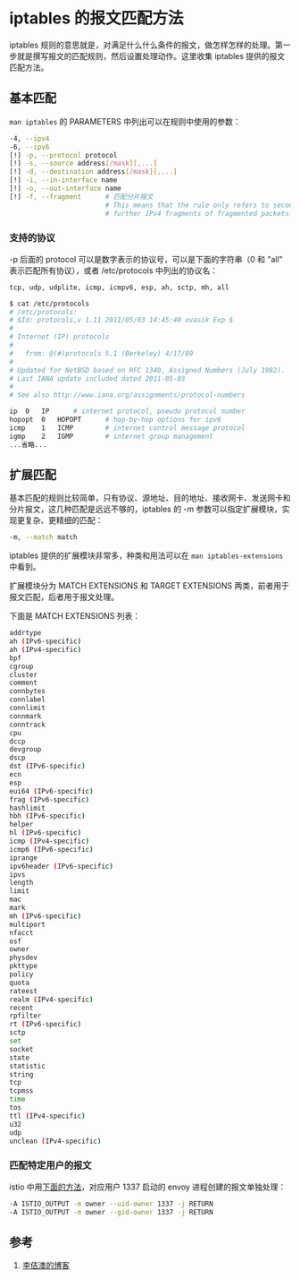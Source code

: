 <!-- toc -->
# iptables 的报文匹配方法

iptables 规则的意思就是，对满足什么什么条件的报文，做怎样怎样的处理。第一步就是撰写报文的匹配规则，然后设置处理动作。这里收集 iptables 提供的报文匹配方法。

## 基本匹配

`man iptables` 的 PARAMETERS 中列出可以在规则中使用的参数：

```sh
-4, --ipv4
-6, --ipv6
[!] -p, --protocol protocol
[!] -s, --source address[/mask][,...]
[!] -d, --destination address[/mask][,...]
[!] -i, --in-interface name
[!] -o, --out-interface name
[!] -f, --fragment      # 匹配分片报文
                        # This means that the rule only refers to second and 
                        # further IPv4 fragments of fragmented packets.
```

### 支持的协议

-p 后面的 protocol 可以是数字表示的协议号，可以是下面的字符串（0 和 "all" 表示匹配所有协议），或者 /etc/protocols 中列出的协议名：

```sh
tcp, udp, udplite, icmp, icmpv6, esp, ah, sctp, mh, all
```

```sh
$ cat /etc/protocols
# /etc/protocols:
# $Id: protocols,v 1.11 2011/05/03 14:45:40 ovasik Exp $
#
# Internet (IP) protocols
#
#	from: @(#)protocols	5.1 (Berkeley) 4/17/89
#
# Updated for NetBSD based on RFC 1340, Assigned Numbers (July 1992).
# Last IANA update included dated 2011-05-03
#
# See also http://www.iana.org/assignments/protocol-numbers

ip	0	IP		# internet protocol, pseudo protocol number
hopopt	0	HOPOPT		# hop-by-hop options for ipv6
icmp	1	ICMP		# internet control message protocol
igmp	2	IGMP		# internet group management
...省略...
```

## 扩展匹配

基本匹配的规则比较简单，只有协议、源地址、目的地址、接收网卡、发送网卡和分片报文，这几种匹配是远远不够的，iptables 的 -m 参数可以指定扩展模块，实现更复杂、更精细的匹配：

```sh
-m, --match match
```

iptables 提供的扩展模块非常多，种类和用法可以在 `man iptables-extensions` 中看到。

扩展模块分为 MATCH EXTENSIONS 和 TARGET EXTENSIONS 两类，前者用于报文匹配，后者用于报文处理。

下面是 MATCH EXTENSIONS 列表：

```sh
addrtype
ah (IPv6-specific)
ah (IPv4-specific)
bpf
cgroup
cluster
comment
connbytes
connlabel
connlimit
connmark
conntrack
cpu
dccp
devgroup
dscp
dst (IPv6-specific)
ecn
esp
eui64 (IPv6-specific)
frag (IPv6-specific)
hashlimit
hbh (IPv6-specific)
helper
hl (IPv6-specific)
icmp (IPv4-specific)
icmp6 (IPv6-specific)
iprange
ipv6header (IPv6-specific)
ipvs
length
limit
mac
mark
mh (IPv6-specific)
multiport
nfacct
osf
owner
physdev
pkttype
policy
quota
rateest
realm (IPv4-specific)
recent
rpfilter
rt (IPv6-specific)
sctp
set
socket
state
statistic
string
tcp
tcpmss
time
tos
ttl (IPv4-specific)
u32
udp
unclean (IPv4-specific)
```

### 匹配特定用户的报文

istio 中用[下面的方法][2]，对应用户 1337 启动的 envoy 进程创建的报文单独处理：

```sh
-A ISTIO_OUTPUT -m owner --uid-owner 1337 -j RETURN
-A ISTIO_OUTPUT -m owner --gid-owner 1337 -j RETURN
```

## 参考

1. [李佶澳的博客][1]

[1]: https://www.lijiaocn.com "李佶澳的博客"
[2]: https://www.lijiaocn.com/%E9%A1%B9%E7%9B%AE/2019/11/01/istio-packet-forward.html#initcontainers-%E7%94%A8%E9%80%94%E5%88%86%E6%9E%90 "服务网格/ServiceMesh 项目 istio 的流量重定向、代理请求过程分析"
